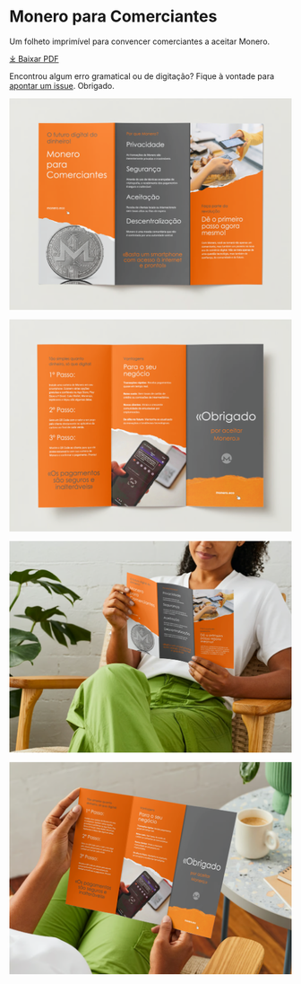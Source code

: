 # Monero para Comerciantes

Um folheto imprimível para convencer comerciantes a aceitar Monero.

[&#10515; Baixar PDF](./Monero%20para%20Comerciantes.pdf)

Encontrou algum erro gramatical ou de digitação? Fique à vontade para [apontar um issue](https://github.com/ASchmidt1024/monero-for-merchants-booklet/issues/new/choose). Obrigado.

![Página 1](images/Screenshot%202023-09-04%20at%2008.37.55.png)

![Página 2](images/Screenshot%202023-09-04%20at%2008.37.59.png)

![Prévia 1](images/Screenshot%202023-09-04%20at%2008.38.04.png)

![Prévia 2](images/Screenshot%202023-09-04%20at%2008.38.07.png)
